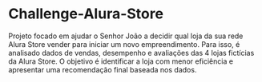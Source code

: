# Challenge-Alura-Store
Projeto focado em ajudar o Senhor João a decidir qual loja da sua rede Alura Store vender para iniciar um novo empreendimento. Para isso, é analisado dados de vendas, desempenho e avaliações das 4 lojas fictícias da Alura Store. O objetivo é identificar a loja com menor eficiência e apresentar uma recomendação final baseada nos dados.
